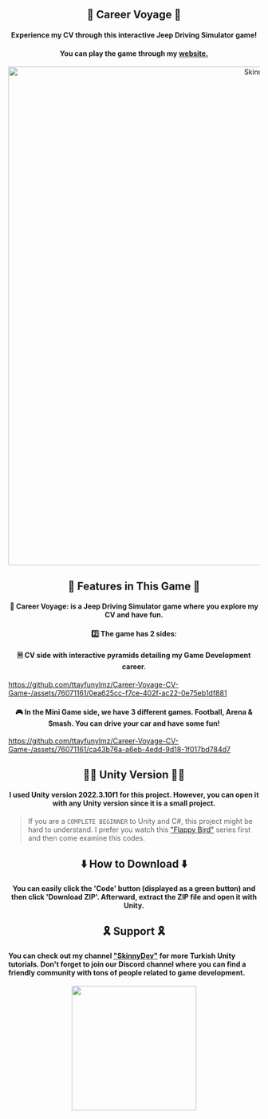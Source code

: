 <h2 align="center">🚗 Career Voyage 🚗</h2>
<h4 align="center">Experience my CV through this interactive Jeep Driving Simulator game!</h4>
<h4 align="center">You can play the game through my <a href="http://unityskinnydev.com/">website.</a></h4>

<div align="center">
  <img src="https://github.com/ttayfunylmz/Career-Voyage-CV-Game-/assets/76071161/42949ce2-b2ca-4232-9758-37ed3197cc0a" width="1000" alt="SkinnyDev">
</div>

<h2 align="center">🐧 Features in This Game 🐧</h2>

<h4 align="center">🚗 <strong>Career Voyage:</strong> is a Jeep Driving Simulator game where you explore my CV and have fun.</h4>
<h4 align="center">2️⃣ The game has 2 sides:</h4>

<h4 align="center">🗎 CV side with interactive pyramids detailing my Game Development career.</h4>

https://github.com/ttayfunylmz/Career-Voyage-CV-Game-/assets/76071161/0ea625cc-f7ce-402f-ac22-0e75eb1df881

<h4 align="center">🎮 In the Mini Game side, we have 3 different games. Football, Arena & Smash. You can drive your car and have some fun!</h4>

https://github.com/ttayfunylmz/Career-Voyage-CV-Game-/assets/76071161/ca43b76a-a6eb-4edd-9d18-1f017bd784d7

<h2 align="center">👨‍💻 Unity Version 👨‍💻</h2>
<h4 align="center">I used Unity version <b>2022.3.10f1</b> for this project. However, you can open it with any Unity version since it is a small project.</h4>

> If you are a `COMPLETE BEGINNER` to Unity and C#, this project might be hard to understand. I prefer you watch this <a href="https://www.youtube.com/watch?v=R6oUq_Tr04g&list=PLWcP9q-zO2JqoH-_O8v4huhQYjA0oYIPa">"Flappy Bird"</a> series first and then come examine this codes.

<h2 align="center">⬇️ How to Download ⬇️</h2>

<h4 align="center">You can easily click the 'Code' button (displayed as a green button) and then click 'Download ZIP'. Afterward, extract the ZIP file and open it with Unity.</h4>

<h2 align="center">🎗️ Support 🎗️</h2>
<h4>You can check out my channel <a href="https://www.youtube.com/@skinnydev" target="_blank">"SkinnyDev"</a>  for more Turkish Unity tutorials. Don't forget to join our Discord channel where you can find a friendly community with tons of people related to game development.</h4>
<div align="center">
  <a href="https://discord.gg/WMaqkSUHaU">
  	<img src="https://www.freepnglogos.com/uploads/discord-logo-png/discord-branding-2.png" width="250">
  </a>
</div>
